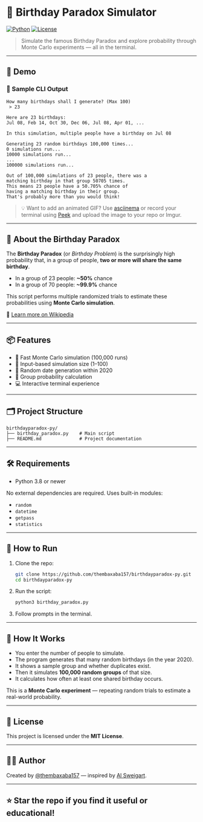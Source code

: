 # 🎂 Birthday Paradox Simulator

[![Python](https://img.shields.io/badge/python-3.8%2B-blue.svg)](https://www.python.org/)
[![License](https://img.shields.io/badge/license-MIT-green.svg)](LICENSE)

> Simulate the famous Birthday Paradox and explore probability through Monte Carlo experiments — all in the terminal.

---

## 📸 Demo

### 📍 Sample CLI Output

```
How many birthdays shall I generate? (Max 100)
 > 23

Here are 23 birthdays:
Jul 08, Feb 14, Oct 30, Dec 06, Jul 08, Apr 01, ...

In this simulation, multiple people have a birthday on Jul 08

Generating 23 random birthdays 100,000 times...
0 simulations run...
10000 simulations run...
...
100000 simulations run...

Out of 100,000 simulations of 23 people, there was a
matching birthday in that group 50705 times.
This means 23 people have a 50.705% chance of
having a matching birthday in their group.
That's probably more than you would think!
```

> 💡 Want to add an animated GIF? Use [asciinema](https://asciinema.org/) or record your terminal using [Peek](https://github.com/phw/peek) and upload the image to your repo or Imgur.

---

## 🧠 About the Birthday Paradox

The **Birthday Paradox** (or *Birthday Problem*) is the surprisingly high probability that, in a group of people, **two or more will share the same birthday**.

- In a group of 23 people: **~50%** chance
- In a group of 70 people: **~99.9%** chance

This script performs multiple randomized trials to estimate these probabilities using **Monte Carlo simulation**.

🔗 [Learn more on Wikipedia](https://en.wikipedia.org/wiki/Birthday_problem)

---

## 📦 Features

- 🚀 Fast Monte Carlo simulation (100,000 runs)
- 👤 Input-based simulation size (1–100)
- 📆 Random date generation within 2020
- 🧮 Group probability calculation
- 💻 Interactive terminal experience

---

## 🗂 Project Structure

```text
birthdayparadox-py/
├── birthday_paradox.py    # Main script
├── README.md              # Project documentation
```

---

## 🛠️ Requirements

- Python 3.8 or newer

No external dependencies are required. Uses built-in modules:
- `random`
- `datetime`
- `getpass`
- `statistics`

---

## 🚀 How to Run

1. Clone the repo:
   ```bash
   git clone https://github.com/thembaxaba157/birthdayparadox-py.git
   cd birthdayparadox-py
   ```

2. Run the script:
   ```bash
   python3 birthday_paradox.py
   ```

3. Follow prompts in the terminal.

---

## 🔬 How It Works

- You enter the number of people to simulate.
- The program generates that many random birthdays (in the year 2020).
- It shows a sample group and whether duplicates exist.
- Then it simulates **100,000 random groups** of that size.
- It calculates how often at least one shared birthday occurs.

This is a **Monte Carlo experiment** — repeating random trials to estimate a real-world probability.

---

## 📜 License

This project is licensed under the **MIT License**.

---

## 🙋‍♂️ Author

Created by [@thembaxaba157](https://github.com/thembaxaba157) — inspired by [Al Sweigart](https://inventwithpython.com/).

---

## ⭐️ Star the repo if you find it useful or educational!

